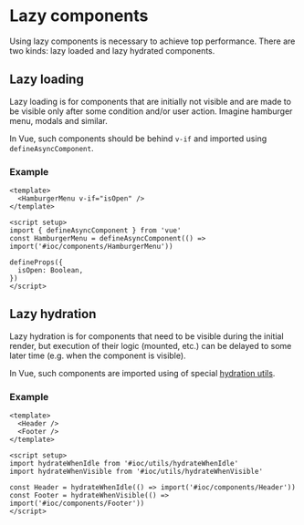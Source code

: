 # Lazy components

Using lazy components is necessary to achieve top performance. There are two kinds: lazy loaded and lazy hydrated components.

## Lazy loading

Lazy loading is for components that are initially not visible and are made to be visible only after some condition and/or user action. Imagine hamburger menu, modals and similar.

In Vue, such components should be behind `v-if` and imported using `defineAsyncComponent`.

### Example

```vue
<template>
  <HamburgerMenu v-if="isOpen" />
</template>

<script setup>
import { defineAsyncComponent } from 'vue'
const HamburgerMenu = defineAsyncComponent(() => import('#ioc/components/HamburgerMenu'))

defineProps({
  isOpen: Boolean,
})
</script>
```

## Lazy hydration

Lazy hydration is for components that need to be visible during the initial render, but execution of their logic (mounted, etc.) can be delayed to some later time (e.g. when the component is visible).

In Vue, such components are imported using of special [hydration utils](/modules/vue#hydratewhenidle-utils-hydration).

### Example

```vue
<template>
  <Header />
  <Footer />
</template>

<script setup>
import hydrateWhenIdle from '#ioc/utils/hydrateWhenIdle'
import hydrateWhenVisible from '#ioc/utils/hydrateWhenVisible'

const Header = hydrateWhenIdle(() => import('#ioc/components/Header'))
const Footer = hydrateWhenVisible(() => import('#ioc/components/Footer'))
</script>
```
